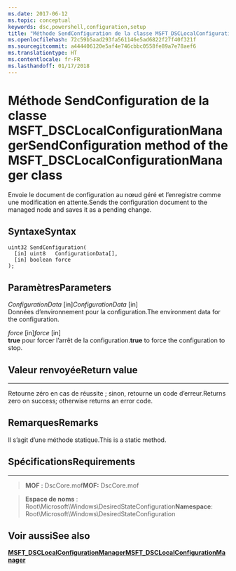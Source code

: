 ```yaml
---
ms.date: 2017-06-12
ms.topic: conceptual
keywords: dsc,powershell,configuration,setup
title: "Méthode SendConfiguration de la classe MSFT_DSCLocalConfigurationManager"
ms.openlocfilehash: 72c59b5aad293fa561146e5ad6822f27f40f321f
ms.sourcegitcommit: a444406120e5af4e746cbbc0558fe89a7e78aef6
ms.translationtype: HT
ms.contentlocale: fr-FR
ms.lasthandoff: 01/17/2018
---
```

# <a name="sendconfiguration-method-of-the-msftdsclocalconfigurationmanager-class"></a><span data-ttu-id="a0841-103">Méthode SendConfiguration de la classe MSFT_DSCLocalConfigurationManager</span><span class="sxs-lookup"><span data-stu-id="a0841-103">SendConfiguration method of the MSFT_DSCLocalConfigurationManager class</span></span>

<span data-ttu-id="a0841-104">Envoie le document de configuration au nœud géré et l’enregistre comme une modification en attente.</span><span class="sxs-lookup"><span data-stu-id="a0841-104">Sends the configuration document to the managed node and saves it as a pending change.</span></span>

<a name="syntax"></a><span data-ttu-id="a0841-105">Syntaxe</span><span class="sxs-lookup"><span data-stu-id="a0841-105">Syntax</span></span>
------

```mof
uint32 SendConfiguration(
  [in] uint8   ConfigurationData[],
  [in] boolean force
);
```

<a name="parameters"></a><span data-ttu-id="a0841-106">Paramètres</span><span class="sxs-lookup"><span data-stu-id="a0841-106">Parameters</span></span>
----------

<span data-ttu-id="a0841-107">*ConfigurationData* \[in\]</span><span class="sxs-lookup"><span data-stu-id="a0841-107">*ConfigurationData* \[in\]</span></span>  
<span data-ttu-id="a0841-108">Données d’environnement pour la configuration.</span><span class="sxs-lookup"><span data-stu-id="a0841-108">The environment data for the configuration.</span></span>

<span data-ttu-id="a0841-109">*force* \[in\]</span><span class="sxs-lookup"><span data-stu-id="a0841-109">*force* \[in\]</span></span>  
<span data-ttu-id="a0841-110">**true** pour forcer l’arrêt de la configuration.</span><span class="sxs-lookup"><span data-stu-id="a0841-110">**true** to force the configuration to stop.</span></span>

## <a name="return-value"></a><span data-ttu-id="a0841-111">Valeur renvoyée</span><span class="sxs-lookup"><span data-stu-id="a0841-111">Return value</span></span>
------------

<span data-ttu-id="a0841-112">Retourne zéro en cas de réussite ; sinon, retourne un code d’erreur.</span><span class="sxs-lookup"><span data-stu-id="a0841-112">Returns zero on success; otherwise returns an error code.</span></span>

## <a name="remarks"></a><span data-ttu-id="a0841-113">Remarques</span><span class="sxs-lookup"><span data-stu-id="a0841-113">Remarks</span></span>

<span data-ttu-id="a0841-114">Il s’agit d’une méthode statique.</span><span class="sxs-lookup"><span data-stu-id="a0841-114">This is a static method.</span></span>

## <a name="requirements"></a><span data-ttu-id="a0841-115">Spécifications</span><span class="sxs-lookup"><span data-stu-id="a0841-115">Requirements</span></span>
------------
><span data-ttu-id="a0841-116">**MOF :** DscCore.mof</span><span class="sxs-lookup"><span data-stu-id="a0841-116">**MOF:** DscCore.mof</span></span>

><span data-ttu-id="a0841-117">**Espace de noms** : Root\Microsoft\Windows\DesiredStateConfiguration</span><span class="sxs-lookup"><span data-stu-id="a0841-117">**Namespace**: Root\Microsoft\Windows\DesiredStateConfiguration</span></span>


## <a name="see-also"></a><span data-ttu-id="a0841-118">Voir aussi</span><span class="sxs-lookup"><span data-stu-id="a0841-118">See also</span></span>


[<span data-ttu-id="a0841-119">**MSFT_DSCLocalConfigurationManager**</span><span class="sxs-lookup"><span data-stu-id="a0841-119">**MSFT_DSCLocalConfigurationManager**</span></span>](msft-dsclocalconfigurationmanager.md)


 

 



